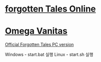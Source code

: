 # [forgotten Tales Online](https://forum.dmgamestudio.com/index.php)

# [Omega Vanitas](https://ov.dmgamestudio.com/index.php)

[Official Forgotten Tales PC version](https://forum.dmgamestudio.com/viewtopic.php?t=17401)

Windows - start.bat 실행
Linux - start.sh 실행

